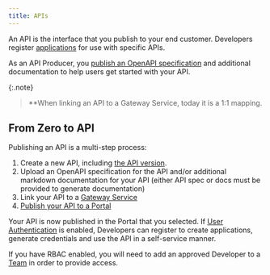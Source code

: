 ```yaml
---
title: APIs
---
```


An API is the interface that you publish to your end customer. Developers register [applications](../access-and-approvals/applications) for use with specific APIs.

As an API Producer, you [publish an OpenAPI specification](../portals/publishing) and additional documentation to help users get started with your API.

{:.note}
> **When linking an API to a Gateway Service, today it is a 1:1 mapping. 
<!-- TODO: composition once we commit to deliver
In the future you will be able to define an API as a subset of the endpoints available within a Service, or compose an API using multiple Services.
-->

## From Zero to API

Publishing an API is a multi-step process:

1. Create a new API, including [the API version](versioning).
2. Upload an OpenAPI specification for the API and/or additional markdown documentation for your API (either API spec or docs must be provided to generate documentation)
3. Link your API to a [Gateway Service](gateway-service-link)
4. [Publish your API to a Portal](../portals/publishing)

Your API is now published in the Portal that you selected. If [User Authentication](../portals/settings/settings-security#user-authentication--role-based-access-control-rbac) is enabled, Developers can register to create applications, generate credentials and use the API in a self-service manner. 

If you have RBAC enabled, you will need to add an approved Developer to a [Team](../access-and-approvals/teams) in order to provide access.
